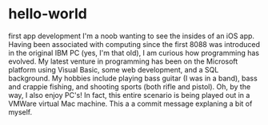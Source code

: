 # hello-world
first app development
I'm a noob wanting to see the insides of an iOS app.  Having been associated with computing since the first 8088 was
introduced in the original IBM PC (yes, I'm that old), I am curious how programming has evolved.
My latest venture in programming has been on the Microsoft platform using Visual Basic, some web development, and a SQL
background.
My hobbies include playing bass guitar (I was in a band), bass and crappie fishing, and shooting sports (both rifle and
pistol).  Oh, by the way, I also enjoy PC's!  In fact, this entire scenario is being played out in a VMWare virtual Mac
machine.
This a a commit message explaning a bit of myself.

